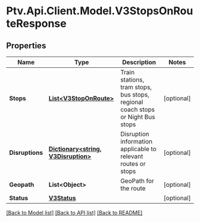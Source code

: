 # Ptv.Api.Client.Model.V3StopsOnRouteResponse

## Properties

Name | Type | Description | Notes
------------ | ------------- | ------------- | -------------
**Stops** | [**List&lt;V3StopOnRoute&gt;**](V3StopOnRoute.md) | Train stations, tram stops, bus stops, regional coach stops or Night Bus stops | [optional] 
**Disruptions** | [**Dictionary&lt;string, V3Disruption&gt;**](V3Disruption.md) | Disruption information applicable to relevant routes or stops | [optional] 
**Geopath** | **List&lt;Object&gt;** | GeoPath for the route | [optional] 
**Status** | [**V3Status**](V3Status.md) |  | [optional] 

[[Back to Model list]](../README.md#documentation-for-models) [[Back to API list]](../README.md#documentation-for-api-endpoints) [[Back to README]](../README.md)

